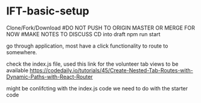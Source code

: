 # IFT-basic-setup

Clone/Fork/Download 
#DO NOT PUSH TO ORIGIN MASTER OR MERGE FOR NOW 
#MAKE NOTES TO DISCUSS
CD into draft
npm run start 

go through application, most have a click functionality to route to somewhere. 

check the index.js file, used this link for the volunteer tab views to be available 
https://codedaily.io/tutorials/45/Create-Nested-Tab-Routes-with-Dynamic-Paths-with-React-Router


might be conlifcting with the index.js code we need to do with the starter code 

